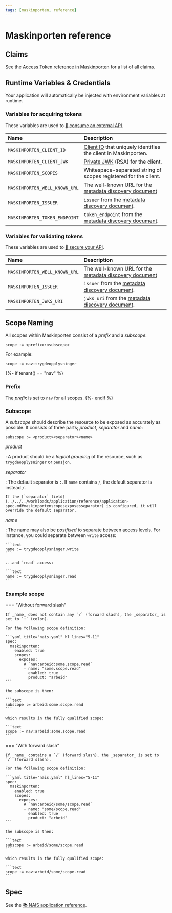 ```yaml
---
tags: [maskinporten, reference]
---
```


# Maskinporten reference

## Claims

See the [Access Token reference in Maskinporten](https://docs.digdir.no/docs/Maskinporten/maskinporten_protocol_token#the-access-token) for a list of all claims.

## Runtime Variables & Credentials

Your application will automatically be injected with environment variables at runtime.

### Variables for acquiring tokens

These variables are used to [:dart: consume an external API](../how-to/consume.md).

| Name                          | Description                                                                                                             |
|:------------------------------|:------------------------------------------------------------------------------------------------------------------------|
| `MASKINPORTEN_CLIENT_ID`      | [Client ID](../../explanations/README.md#client-id) that uniquely identifies the client in Maskinporten.                |
| `MASKINPORTEN_CLIENT_JWK`     | [Private JWK](../../explanations/README.md#private-keys) (RSA) for the client.                                          |
| `MASKINPORTEN_SCOPES`         | Whitespace-separated string of scopes registered for the client.                                                        |
| `MASKINPORTEN_WELL_KNOWN_URL` | The well-known URL for the [metadata discovery document](../../explanations/README.md#well-known-url-metadata-document) |
| `MASKINPORTEN_ISSUER`         | `issuer` from the [metadata discovery document](../../explanations/README.md#issuer).                                   |
| `MASKINPORTEN_TOKEN_ENDPOINT` | `token_endpoint` from the [metadata discovery document](../../explanations/README.md#token-endpoint).                   |

### Variables for validating tokens

These variables are used to [:dart: secure your API](../how-to/secure.md).

| Name                          | Description                                                                                                             |
|:------------------------------|:------------------------------------------------------------------------------------------------------------------------|
| `MASKINPORTEN_WELL_KNOWN_URL` | The well-known URL for the [metadata discovery document](../../explanations/README.md#well-known-url-metadata-document) |
| `MASKINPORTEN_ISSUER`         | `issuer` from the [metadata discovery document](../../explanations/README.md#issuer).                                   |
| `MASKINPORTEN_JWKS_URI`       | `jwks_uri` from the [metadata discovery document](../../explanations/README.md#jwks-endpoint-public-keys).              |

## Scope Naming

All scopes within Maskinporten consist of a _prefix_ and a _subscope_:

```text
scope := <prefix>:<subscope>
```

For example:

```text
scope := nav:trygdeopplysninger
```

{%- if tenant() == "nav" %}
### Prefix

The _prefix_ is set to `nav` for all scopes.
{%- endif %}

### Subscope

A _subscope_ should describe the resource to be exposed as accurately as possible.
It consists of three parts; _product_, _separator_ and _name_:

```text
subscope := <product><separator><name>
```

_product_

:   A product should be a _logical grouping_ of the resource, such as `trygdeopplysninger` or `pensjon`.

_separator_

:   The default separator is `:`. If `name` contains `/`, the default separator is instead `/`.

    If the [`separator` field](../../../workloads/application/reference/application-spec.md#maskinportenscopesexposesseparator) is configured, it will override the default separator.

_name_

:   The name may also be _postfixed_ to separate between access levels.
    For instance, you could separate between `write` access:

    ```text
    name := trygdeopplysninger.write
    ```

    ...and `read` access:

    ```text
    name := trygdeopplysninger.read
    ```

### Example scope

=== "Without forward slash"

    If _name_ does not contain any `/` (forward slash), the _separator_ is set to `:` (colon).

    For the following scope definition:

    ```yaml title="nais.yaml" hl_lines="5-11"
    spec:
      maskinporten:
        enabled: true
        scopes:
          exposes:
            # `nav:arbeid:some.scope.read`
            - name: "some.scope.read"
              enabled: true
              product: "arbeid"
    ```

    the subscope is then:

    ```text
    subscope := arbeid:some.scope.read
    ```

    which results in the fully qualified scope:

    ```text
    scope := nav:arbeid:some.scope.read
    ```

=== "With forward slash"

    If _name_ contains a `/` (forward slash), the _separator_ is set to `/` (forward slash).

    For the following scope definition:

    ```yaml title="nais.yaml" hl_lines="5-11"
    spec:
      maskinporten:
        enabled: true
        scopes:
          exposes:
            # `nav:arbeid/some/scope.read`
            - name: "some/scope.read"
              enabled: true
              product: "arbeid"
    ```

    the subscope is then:

    ```text
    subscope := arbeid/some/scope.read
    ```
  
    which results in the fully qualified scope:

    ```text
    scope := nav:arbeid/some/scope.read
    ```

## Spec

See the [:books: NAIS application reference](../../../workloads/application/reference/application-spec.md#maskinporten).
